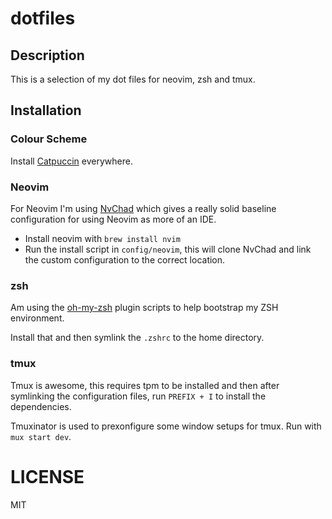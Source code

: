 # dotfiles

## Description

This is a selection of my dot files for neovim, zsh and tmux.

## Installation

### Colour Scheme

Install [Catpuccin](https://github.com/catppuccin/catppuccin) everywhere.

### Neovim

For Neovim I'm using [NvChad](https://nvchad.com) which gives a really solid
baseline configuration for using Neovim as more of an IDE.

- Install neovim with `brew install nvim`
- Run the install script in `config/neovim`, this will clone NvChad and link the
  custom configuration to the correct location.

### zsh

Am using the [oh-my-zsh](https://github.com/robbyrussell/oh-my-zsh) plugin
scripts to help bootstrap my ZSH environment. 

Install that and then symlink the `.zshrc` to the home directory.

### tmux

Tmux is awesome, this requires tpm to be installed and then after symlinking
the configuration files, run `PREFIX + I` to install the dependencies.

Tmuxinator is used to prexonfigure some window setups for tmux.
Run with `mux start dev`.

# LICENSE

MIT
